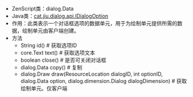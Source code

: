 * ZenScript类：dialog.Data
* Java类：[cat.jiu.dialog.api.IDialogOption]()
* 作用：此类表示一个对话框选项的数据单元，用于为绘制单元提供所需的数据，绘制单元由客户端创建。
* 方法
    * String id() # 获取选项ID
    * core.Text text() # 获取选项文本
    * boolean close() # 是否可关闭对话框
    * dialog.Data copy() # 复制
    * dialog.Draw draw(ResourceLocation dialogID, int optionID, dialog.Data option, dialog.dimension.Dialog dialogDimension) # 获取绘制单元。仅客户端

